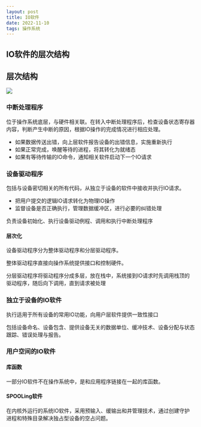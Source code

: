 ```yaml
---
layout: post
title: IO软件
date: 2022-11-10
tags: 操作系统
---
```


## IO软件的层次结构

## 层次结构

![](https://newtank1.github.io/assets/images/QQ截图20221110112807.png)

### 中断处理程序

位于操作系统底层，与硬件相关联。在转入中断处理程序后，检查设备状态寄存器内容，判断产生中断的原因，根据IO操作的完成情况进行相应处理。

- 如果数据传送出错，向上层软件报告设备的出错信息，实施重新执行
- 如果正常完成，唤醒等待的进程，将其转化为就绪态
- 如果有等待传输的IO命令，通知相关软件启动下一个IO请求

### 设备驱动程序

包括与设备密切相关的所有代码，从独立于设备的软件中接收并执行IO请求。

- 把用户提交的逻辑IO请求转化为物理IO操作
- 监督设备是否正确执行，管理数据缓冲区，进行必要的纠错处理

负责设备初始化、执行设备驱动例程、调用和执行中断处理程序

#### 层次化

设备驱动程序分为整体驱动程序和分层驱动程序。

整体驱动程序直接向操作系统提供接口和控制硬件。

分层驱动程序将驱动程序分成多层，放在栈中，系统接到IO请求时先调用栈顶的驱动程序，随后向下调用，直到请求被处理

### 独立于设备的IO软件

执行适用于所有设备的常用IO功能，向用户层软件提供一致性接口

包括设备命名、设备包含、提供设备无关的数据单位、缓冲技术、设备分配与状态跟踪、错误处理与报告。

### 用户空间的IO软件

#### 库函数

一部分IO软件不在操作系统中，是和应用程序链接在一起的库函数。

#### SPOOLing软件

在内核外运行的系统IO软件，采用预输入、缓输出和井管理技术，通过创建守护进程和特殊目录解决独占型设备的空占问题。